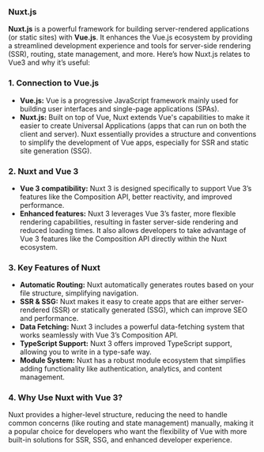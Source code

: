 ### Nuxt.js


**Nuxt.js** is a powerful framework for building server-rendered applications (or static sites) with **Vue.js**. It enhances the Vue.js ecosystem by providing a streamlined development experience and tools for server-side rendering (SSR), routing, state management, and more. Here’s how Nuxt.js relates to Vue3 and why it’s useful:

### 1. **Connection to Vue.js**
   - **Vue.js:** Vue is a progressive JavaScript framework mainly used for building user interfaces and single-page applications (SPAs).
   - **Nuxt.js:** Built on top of Vue, Nuxt extends Vue's capabilities to make it easier to create Universal Applications (apps that can run on both the client and server). Nuxt essentially provides a structure and conventions to simplify the development of Vue apps, especially for SSR and static site generation (SSG).

### 2. **Nuxt and Vue 3**
   - **Vue 3 compatibility:** Nuxt 3 is designed specifically to support Vue 3’s features like the Composition API, better reactivity, and improved performance.
   - **Enhanced features:** Nuxt 3 leverages Vue 3’s faster, more flexible rendering capabilities, resulting in faster server-side rendering and reduced loading times. It also allows developers to take advantage of Vue 3 features like the Composition API directly within the Nuxt ecosystem.

### 3. **Key Features of Nuxt**
   - **Automatic Routing:** Nuxt automatically generates routes based on your file structure, simplifying navigation.
   - **SSR & SSG:** Nuxt makes it easy to create apps that are either server-rendered (SSR) or statically generated (SSG), which can improve SEO and performance.
   - **Data Fetching:** Nuxt 3 includes a powerful data-fetching system that works seamlessly with Vue 3’s Composition API.
   - **TypeScript Support:** Nuxt 3 offers improved TypeScript support, allowing you to write in a type-safe way.
   - **Module System:** Nuxt has a robust module ecosystem that simplifies adding functionality like authentication, analytics, and content management.

### 4. **Why Use Nuxt with Vue 3?**
   Nuxt provides a higher-level structure, reducing the need to handle common concerns (like routing and state management) manually, making it a popular choice for developers who want the flexibility of Vue with more built-in solutions for SSR, SSG, and enhanced developer experience.
